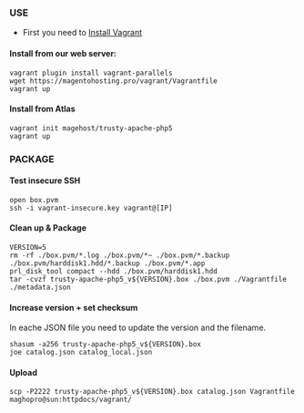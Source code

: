 ### USE

* First you need to [Install Vagrant](http://www.vagrantup.com/download)

#### Install from our web server:
```
vagrant plugin install vagrant-parallels
wget https://magentohosting.pro/vagrant/Vagrantfile
vagrant up
```

#### Install from Atlas
```
vagrant init magehost/trusty-apache-php5
vagrant up
```


### PACKAGE

#### Test insecure SSH
```
open box.pvm
ssh -i vagrant-insecure.key vagrant@[IP]
```

#### Clean up & Package
```
VERSION=5
rm -rf ./box.pvm/*.log ./box.pvm/*~ ./box.pvm/*.backup ./box.pvm/harddisk1.hdd/*.backup ./box.pvm/*.app
prl_disk_tool compact --hdd ./box.pvm/harddisk1.hdd
tar -cvzf trusty-apache-php5_v${VERSION}.box ./box.pvm ./Vagrantfile ./metadata.json
```

#### Increase version + set checksum
In eache JSON file you need to update the version and the filename.
```
shasum -a256 trusty-apache-php5_v${VERSION}.box
joe catalog.json catalog_local.json
```

#### Upload
```
scp -P2222 trusty-apache-php5_v${VERSION}.box catalog.json Vagrantfile maghopro@sun:httpdocs/vagrant/
```
